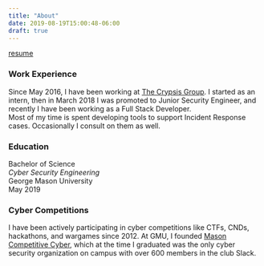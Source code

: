 ```yaml
---
title: "About"
date: 2019-08-19T15:00:48-06:00
draft: true
---
```


[resume](/paul_benoit_resume.pdf)

### Work Experience
Since May 2016, I have been working at [The Crypsis Group](https://www.crypsisgroup.com/). I started as an intern, then in March 2018 I was promoted to Junior Security Engineer, and recently I have been working as a Full Stack Developer.  
Most of my time is spent developing tools to support Incident Response cases. Occasionally I consult on them as well.

### Education
Bachelor of Science  
*Cyber Security Engineering*  
George Mason University  
May 2019  

### Cyber Competitions
I have been actively participating in cyber competitions like CTFs, CNDs, hackathons, and wargames since 2012. At GMU, I founded [Mason Competitive Cyber](https://competitivecyber.club/), which at the time I graduated was the only cyber security organization on campus with over 600 members in the club Slack.